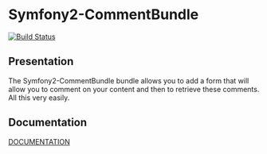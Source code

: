 # Symfony2-CommentBundle
[![Build Status](https://travis-ci.org/Mykees/MkCommentBundle.svg?branch=master)](https://travis-ci.org/Mykees/MkCommentBundle)

## Presentation

The Symfony2-CommentBundle bundle allows you to add a form that will allow you to comment on your content and then to retrieve these comments. All this very easily.

## Documentation

[DOCUMENTATION](http://mykees.github.io/MkCommentBundle/)

